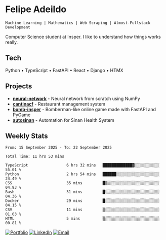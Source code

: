 # Felipe Adeildo

```
Machine Learning | Mathematics | Web Scraping | Almost-Fullstack Development
```

Computer Science student at Insper. I like to understand how things works really.

## Tech
Python • TypeScript • FastAPI • React • Django • HTMX

## Projects
- **[neural-network](https://github.com/felipeadeildo/neural-network)** - Neural network from scratch using NumPy
- **[cantinacf](https://github.com/felipeadeildo/cantinacf)** - Restaurant management system
- **[bomb-insper](https://github.com/insper-dev/bomb)** - Bomberman-like online game made with FastAPI and PyGame 
- **[autosinan](https://github.com/felipeadeildo/autosinan)** - Automation for Sinan Health System

## Weekly Stats
<!--START_SECTION:waka-->

```ansi
From: 15 September 2025 - To: 22 September 2025

Total Time: 11 hrs 53 mins

TypeScript                 6 hrs 32 mins   █████████████▓░░░░░░░░░░░   55.01 %
Python                     2 hrs 54 mins   ██████░░░░░░░░░░░░░░░░░░░   24.49 %
CSS                        35 mins         █▒░░░░░░░░░░░░░░░░░░░░░░░   04.93 %
Bash                       31 mins         █░░░░░░░░░░░░░░░░░░░░░░░░   04.36 %
Docker                     29 mins         █░░░░░░░░░░░░░░░░░░░░░░░░   04.15 %
CSV                        11 mins         ▒░░░░░░░░░░░░░░░░░░░░░░░░   01.63 %
HTML                       5 mins          ▒░░░░░░░░░░░░░░░░░░░░░░░░   00.81 %
```

<!--END_SECTION:waka-->

[![Portfolio](https://img.shields.io/badge/felipeadeildo.com-FF6B6B?style=flat-square&logo=firefox&logoColor=white)](https://felipeadeildo.com)
[![LinkedIn](https://img.shields.io/badge/LinkedIn-0077B5?style=flat-square&logo=linkedin&logoColor=white)](https://linkedin.com/in/felipeadeildo)
[![Email](https://img.shields.io/badge/Email-D14836?style=flat-square&logo=gmail&logoColor=white)](mailto:contato@felipeadeildo.com)
